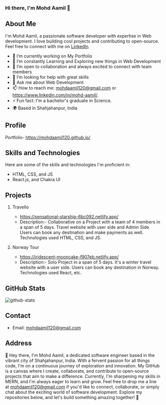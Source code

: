 ### Hi there, I'm Mohd Aamil 👋


## About Me

I'm Mohd Aamil, a passionate software developer with expertise in Web development. I love building cool projects and contributing to open-source. Feel free to connect with me on [LinkedIn](https://www.linkedin.com/in/mohd-aamil/).

- 🔭 I’m currently working on My Portfolio
- 🌱 I’m constantly Learning and Exploring new things in Web Development 
- 👯 I’m open to collaboration and always excited to connect with team members
- 🤔 I’m looking for help with great skills
- 💬 Ask me about Web Development
- 📫 How to reach me: mohdaamil120@gmail.com or https://www.linkedin.com/in/mohd-aamil/. 
- ⚡ Fun fact: I'm a bachelor's graduate in Science.
- 🌍 Based in Shahjahanpur, India

## Profile

Portfolio- https://mohdaamil120.github.io/

## Skills and Technologies

Here are some of the skills and technologies I'm proficient in:
* HTML, CSS, and JS
* React.js, and Chakra UI

## Projects

1. Travello
     * https://sensational-starship-6bc092.netlify.app/
     * Description:- Collaborative on a Project with a team of 4 members in a span of 5 days. Travel website with user side and Admin Side. Users can book any destination and make 
       payments as well. Technologies used HTML, CSS, and JS. 

2. Norway Tour
     * https://iridescent-mooncake-f907eb.netlify.app/
     * Description:- Solo Project in a span of 5 days. It's a winter travel website with a user side. Users can book any destination in Norway. Technologies used React, etc.

## GitHub Stats

<img src="https://github-readme-stats.vercel.app/api?username=iampawan&&show_icons=true&title_color=ffffff&icon_color=bb2acf&text_color=daf7dc&bg_color=151515" alt="github-stats"/>

## Contact

- Email: mohdaamil120@gmail.com

## Address

👋 Hey there, I'm Mohd Aamil, a dedicated software engineer based in the vibrant city of Shahjahanpur, India. With a fervent passion for all things code, I'm on a continuous journey of exploration and innovation. My GitHub is a canvas where I create, collaborate, and contribute to open-source projects that aim to make a difference. Currently, I'm sharpening my skills in MERN, and I'm always eager to learn and grow. Feel free to drop me a line at mohdaamil120@gmail.com if you'd like to connect, collaborate, or simply chat about the exciting world of software development. Explore my repositories below, and let's build something amazing together! 🚀


<!--
**mohdaamil120/mohdaamil120** is a ✨ _special_ ✨ repository because its `README.md` (this file) appears on your GitHub profile.

Here are some ideas to get you started:

- 🔭 I’m currently working on ...
- 🌱 I’m currently learning ...
- 👯 I’m looking to collaborate on ...
- 🤔 I’m looking for help with ...
- 💬 Ask me about ...
- 📫 How to reach me: ...
- 😄 Pronouns: ...
- ⚡ Fun fact: ...
-->
